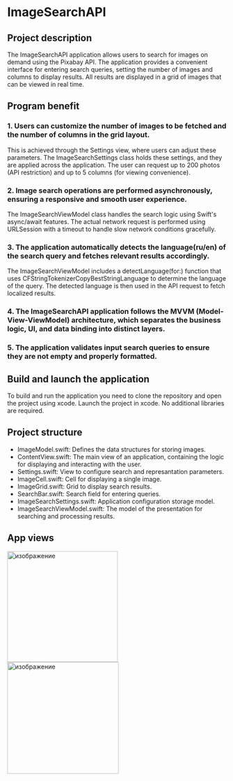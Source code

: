 # ImageSearchAPI
## Project description
The ImageSearchAPI application allows users to search for images on demand using the Pixabay API. The application provides a convenient interface for entering search queries, setting the number of images and columns to display results. All results are displayed in a grid of images that can be viewed in real time.

## Program benefit
### 1. Users can customize the number of images to be fetched and the number of columns in the grid layout.

This is achieved through the Settings view, where users can adjust these parameters. The ImageSearchSettings class holds these settings, and they are applied across the application. The user can request up to 200 photos (API restriction) and up to 5 columns (for viewing convenience).

### 2. Image search operations are performed asynchronously, ensuring a responsive and smooth user experience.

The ImageSearchViewModel class handles the search logic using Swift's async/await features. The actual network request is performed using URLSession with a timeout to handle slow network conditions gracefully.

### 3. The application automatically detects the language(ru/en) of the search query and fetches relevant results accordingly.

The ImageSearchViewModel includes a detectLanguage(for:) function that uses CFStringTokenizerCopyBestStringLanguage to determine the language of the query. The detected language is then used in the API request to fetch localized results.

### 4. The ImageSearchAPI application follows the MVVM (Model-View-ViewModel) architecture, which separates the business logic, UI, and data binding into distinct layers.

### 5. The application validates input search queries to ensure they are not empty and properly formatted. 
   
## Build and launch the application
To build and run the application you need to clone the repository and open the project using xcode. Launch the project in xcode. No additional libraries are required.

## Project structure
- ImageModel.swift: Defines the data structures for storing images.
- ContentView.swift: The main view of an application, containing the logic for displaying and interacting with the user.
- Settings.swift: View to configure search and represantation parameters.
- ImageCell.swift: Cell for displaying a single image.
- ImageGrid.swift: Grid to display search results.
- SearchBar.swift: Search field for entering queries.
- ImageSearchSettings.swift: Application configuration storage model.
- ImageSearchViewModel.swift: The model of the presentation for searching and processing results.

## App views
<img width="254" alt="изображение" src="https://github.com/user-attachments/assets/ba6138df-984d-43e9-aa0a-e024bd425ad5">
<img width="256" alt="изображение" src="https://github.com/user-attachments/assets/6b6b986e-06f3-4a21-b42e-9f6a4784d550">



